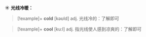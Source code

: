 ☀ <span class="category">**光线冷暖：**</span>
>[!example]+ <span class="vocabulary">**cold**</span> [kəʊld] 
> <span class="definition">adj. 光线冷的：</span>了解即可

>[!example]+ <span class="vocabulary">**cool**</span> [ku:l] 
> <span class="definition">adj. 指光线使人感到凉爽的：</span>了解即可

